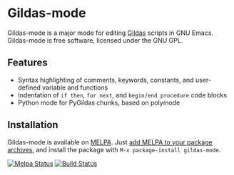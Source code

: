 # Gildas-mode

Gildas-mode is a major mode for editing
[Gildas](http://www.iram.fr/IRAMFR/GILDAS) scripts in GNU Emacs.
Gildas-mode is free software, licensed under the GNU GPL.

## Features

* Syntax highlighting of comments, keywords, constants, and
  user-defined variable and functions
* Indentation of `if then`, `for next`, and `begin/end procedure`
  code blocks
* Python mode for PyGildas chunks, based on polymode

## Installation

Gildas-mode is available on [MELPA](http://melpa.org). Just
[add MELPA to your package archives](http://melpa.org/#/getting-started),
and install the package with `M-x package-install gildas-mode`.

[![Melpa Status](http://melpa.milkbox.net/packages/gildas-mode-badge.svg)](http://melpa.milkbox.net/#/gildas-mode)
[![Build Status](https://travis-ci.org/smaret/gildas-mode.svg)](https://travis-ci.org/smaret/gildas-mode)
